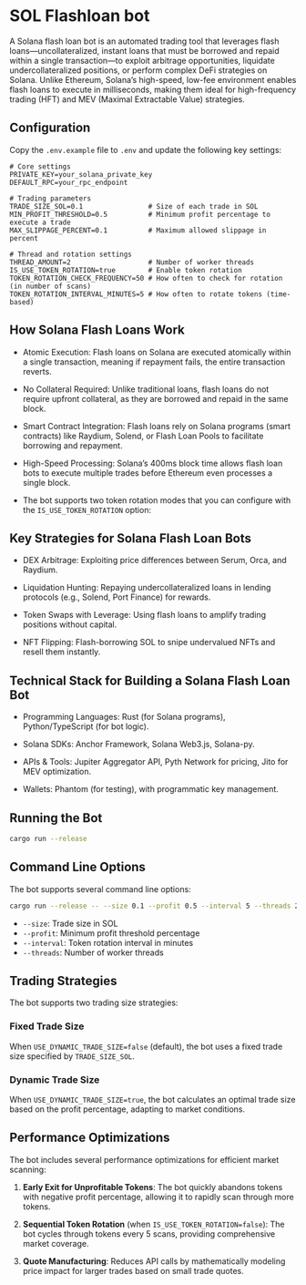 # SOL Flashloan bot

A Solana flash loan bot is an automated trading tool that leverages flash loans—uncollateralized, instant loans that must be borrowed and repaid within a single transaction—to exploit arbitrage opportunities, liquidate undercollateralized positions, or perform complex DeFi strategies on Solana. Unlike Ethereum, Solana’s high-speed, low-fee environment enables flash loans to execute in milliseconds, making them ideal for high-frequency trading (HFT) and MEV (Maximal Extractable Value) strategies.

## Configuration

Copy the `.env.example` file to `.env` and update the following key settings:

```
# Core settings
PRIVATE_KEY=your_solana_private_key
DEFAULT_RPC=your_rpc_endpoint

# Trading parameters
TRADE_SIZE_SOL=0.1                # Size of each trade in SOL
MIN_PROFIT_THRESHOLD=0.5          # Minimum profit percentage to execute a trade
MAX_SLIPPAGE_PERCENT=0.1          # Maximum allowed slippage in percent

# Thread and rotation settings
THREAD_AMOUNT=2                   # Number of worker threads
IS_USE_TOKEN_ROTATION=true        # Enable token rotation
TOKEN_ROTATION_CHECK_FREQUENCY=50 # How often to check for rotation (in number of scans)
TOKEN_ROTATION_INTERVAL_MINUTES=5 # How often to rotate tokens (time-based)
```

## How Solana Flash Loans Work

- Atomic Execution: Flash loans on Solana are executed atomically within a single transaction, meaning if repayment fails, the entire transaction reverts.

- No Collateral Required: Unlike traditional loans, flash loans do not require upfront collateral, as they are borrowed and repaid in the same block.

- Smart Contract Integration: Flash loans rely on Solana programs (smart contracts) like Raydium, Solend, or Flash Loan Pools to facilitate borrowing and repayment.

- High-Speed Processing: Solana’s 400ms block time allows flash loan bots to execute multiple trades before Ethereum even processes a single block.

- The bot supports two token rotation modes that you can configure with the `IS_USE_TOKEN_ROTATION` option:

## Key Strategies for Solana Flash Loan Bots

- DEX Arbitrage: Exploiting price differences between Serum, Orca, and Raydium.

- Liquidation Hunting: Repaying undercollateralized loans in lending protocols (e.g., Solend, Port Finance) for rewards.

- Token Swaps with Leverage: Using flash loans to amplify trading positions without capital.

- NFT Flipping: Flash-borrowing SOL to snipe undervalued NFTs and resell them instantly.

## Technical Stack for Building a Solana Flash Loan Bot

- Programming Languages: Rust (for Solana programs), Python/TypeScript (for bot logic).

- Solana SDKs: Anchor Framework, Solana Web3.js, Solana-py.

- APIs & Tools: Jupiter Aggregator API, Pyth Network for pricing, Jito for MEV optimization.

- Wallets: Phantom (for testing), with programmatic key management.

## Running the Bot

```bash
cargo run --release
```

## Command Line Options

The bot supports several command line options:

```bash
cargo run --release -- --size 0.1 --profit 0.5 --interval 5 --threads 2
```

- `--size`: Trade size in SOL
- `--profit`: Minimum profit threshold percentage
- `--interval`: Token rotation interval in minutes
- `--threads`: Number of worker threads

## Trading Strategies

The bot supports two trading size strategies:

### Fixed Trade Size

When `USE_DYNAMIC_TRADE_SIZE=false` (default), the bot uses a fixed trade size specified by `TRADE_SIZE_SOL`.

### Dynamic Trade Size

When `USE_DYNAMIC_TRADE_SIZE=true`, the bot calculates an optimal trade size based on the profit percentage, adapting to market conditions.

## Performance Optimizations

The bot includes several performance optimizations for efficient market scanning:

1. **Early Exit for Unprofitable Tokens**: The bot quickly abandons tokens with negative profit percentage, allowing it to rapidly scan through more tokens.

2. **Sequential Token Rotation** (when `IS_USE_TOKEN_ROTATION=false`): The bot cycles through tokens every 5 scans, providing comprehensive market coverage.

3. **Quote Manufacturing**: Reduces API calls by mathematically modeling price impact for larger trades based on small trade quotes.

